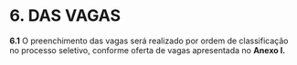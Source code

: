 # 6. DAS VAGAS
**6.1** O preenchimento das vagas será realizado por ordem de classificação no processo seletivo, conforme oferta de vagas apresentada no **Anexo I.**